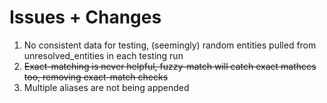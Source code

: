 <h1>Issues + Changes</h1>

<ol>
  <li> No consistent data for testing, (seemingly) random entities pulled from unresolved_entities in each testing run</li>
  <li> <s>Exact-matching is never helpful, fuzzy-match will catch exact mathces too, removing exact-match checks</s></li>
  <li> Multiple aliases are not being appended</s></li>
  
  
</ol>

